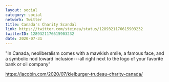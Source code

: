 ```yaml
---
layout: social
category: social
network: Twitter
title: Canada's Charity Scandal
link: https://twitter.com/steinea/status/1289321176615903232
twitterID: 1289321176615903232
date: 2020-07-31
---
```


"In Canada, neoliberalism comes with a mawkish smile, a famous face, and a symbolic nod toward inclusion---all right next to the logo of your favorite bank or oil company"

<https://jacobin.com/2020/07/kielburger-trudeau-charity-canada/>
